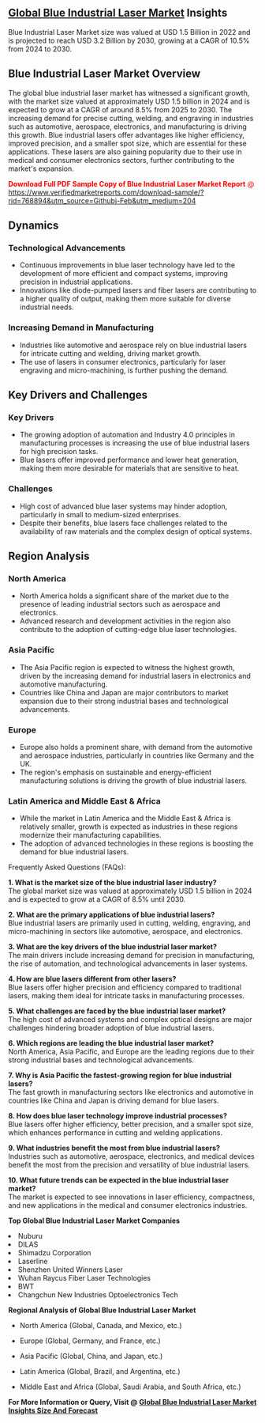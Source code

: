 <h2><a href="https://www.verifiedmarketreports.com/download-sample/?rid=768894&amp;utm_source=Githubj&amp;utm_medium=204" target="_blank">Global Blue Industrial Laser Market</a> Insights</h2><p>Blue Industrial Laser Market size was valued at USD 1.5 Billion in 2022 and is projected to reach USD 3.2 Billion by 2030, growing at a CAGR of 10.5% from 2024 to 2030.</p><p> <h2>Blue Industrial Laser Market Overview</h2> <p>The global blue industrial laser market has witnessed a significant growth, with the market size valued at approximately USD 1.5 billion in 2024 and is expected to grow at a CAGR of around 8.5% from 2025 to 2030. The increasing demand for precise cutting, welding, and engraving in industries such as automotive, aerospace, electronics, and manufacturing is driving this growth. Blue industrial lasers offer advantages like higher efficiency, improved precision, and a smaller spot size, which are essential for these applications. These lasers are also gaining popularity due to their use in medical and consumer electronics sectors, further contributing to the market's expansion. <p><span class=""><span style="color: #ff0000;"><strong>Download Full PDF Sample Copy of Blue Industrial Laser Market Report</strong> @ </span><a href="https://www.verifiedmarketreports.com/download-sample/?rid=768894&amp;utm_source=Githubj-Feb&amp;utm_medium=204" target="_blank">https://www.verifiedmarketreports.com/download-sample/?rid=768894&amp;utm_source=Githubj-Feb&amp;utm_medium=204</a></span></p></p> <h2>Dynamics</h2> <h3>Technological Advancements</h3> <ul> <li>Continuous improvements in blue laser technology have led to the development of more efficient and compact systems, improving precision in industrial applications.</li> <li>Innovations like diode-pumped lasers and fiber lasers are contributing to a higher quality of output, making them more suitable for diverse industrial needs.</li> </ul> <h3>Increasing Demand in Manufacturing</h3> <ul> <li>Industries like automotive and aerospace rely on blue industrial lasers for intricate cutting and welding, driving market growth.</li> <li>The use of lasers in consumer electronics, particularly for laser engraving and micro-machining, is further pushing the demand.</li> </ul> <h2>Key Drivers and Challenges</h2> <h3>Key Drivers</h3> <ul> <li>The growing adoption of automation and Industry 4.0 principles in manufacturing processes is increasing the use of blue industrial lasers for high precision tasks.</li> <li>Blue lasers offer improved performance and lower heat generation, making them more desirable for materials that are sensitive to heat.</li> </ul> <h3>Challenges</h3> <ul> <li>High cost of advanced blue laser systems may hinder adoption, particularly in small to medium-sized enterprises.</li> <li>Despite their benefits, blue lasers face challenges related to the availability of raw materials and the complex design of optical systems.</li> </ul> <h2>Region Analysis</h2> <h3>North America</h3> <ul> <li>North America holds a significant share of the market due to the presence of leading industrial sectors such as aerospace and electronics.</li> <li>Advanced research and development activities in the region also contribute to the adoption of cutting-edge blue laser technologies.</li> </ul> <h3>Asia Pacific</h3> <ul> <li>The Asia Pacific region is expected to witness the highest growth, driven by the increasing demand for industrial lasers in electronics and automotive manufacturing.</li> <li>Countries like China and Japan are major contributors to market expansion due to their strong industrial bases and technological advancements.</li> </ul> <h3>Europe</h3> <ul> <li>Europe also holds a prominent share, with demand from the automotive and aerospace industries, particularly in countries like Germany and the UK.</li> <li>The region's emphasis on sustainable and energy-efficient manufacturing solutions is driving the growth of blue industrial lasers.</li> </ul> <h3>Latin America and Middle East & Africa</h3> <ul> <li>While the market in Latin America and the Middle East & Africa is relatively smaller, growth is expected as industries in these regions modernize their manufacturing capabilities.</li> <li>The adoption of advanced technologies in these regions is boosting the demand for blue industrial lasers.</li> </ul> <p>Frequently Asked Questions (FAQs):</p> <p><strong>1. What is the market size of the blue industrial laser industry?</strong><br> The global market size was valued at approximately USD 1.5 billion in 2024 and is expected to grow at a CAGR of 8.5% until 2030.</p> <p><strong>2. What are the primary applications of blue industrial lasers?</strong><br> Blue industrial lasers are primarily used in cutting, welding, engraving, and micro-machining in sectors like automotive, aerospace, and electronics.</p> <p><strong>3. What are the key drivers of the blue industrial laser market?</strong><br> The main drivers include increasing demand for precision in manufacturing, the rise of automation, and technological advancements in laser systems.</p> <p><strong>4. How are blue lasers different from other lasers?</strong><br> Blue lasers offer higher precision and efficiency compared to traditional lasers, making them ideal for intricate tasks in manufacturing processes.</p> <p><strong>5. What challenges are faced by the blue industrial laser market?</strong><br> The high cost of advanced systems and complex optical designs are major challenges hindering broader adoption of blue industrial lasers.</p> <p><strong>6. Which regions are leading the blue industrial laser market?</strong><br> North America, Asia Pacific, and Europe are the leading regions due to their strong industrial bases and technological advancements.</p> <p><strong>7. Why is Asia Pacific the fastest-growing region for blue industrial lasers?</strong><br> The fast growth in manufacturing sectors like electronics and automotive in countries like China and Japan is driving demand for blue lasers.</p> <p><strong>8. How does blue laser technology improve industrial processes?</strong><br> Blue lasers offer higher efficiency, better precision, and a smaller spot size, which enhances performance in cutting and welding applications.</p> <p><strong>9. What industries benefit the most from blue industrial lasers?</strong><br> Industries such as automotive, aerospace, electronics, and medical devices benefit the most from the precision and versatility of blue industrial lasers.</p> <p><strong>10. What future trends can be expected in the blue industrial laser market?</strong><br> The market is expected to see innovations in laser efficiency, compactness, and new applications in the medical and consumer electronics industries.</p> </p><p><strong>Top Global Blue Industrial Laser Market Companies</strong></p><div data-test-id=""><p><li>Nuburu</li><li> DILAS</li><li> Shimadzu Corporation</li><li> Laserline</li><li> Shenzhen United Winners Laser</li><li> Wuhan Raycus Fiber Laser Technologies</li><li> BWT</li><li> Changchun New Industries Optoelectronics Tech</li></p><div><strong>Regional Analysis of&nbsp;Global Blue Industrial Laser Market</strong></div><ul><li dir="ltr"><p dir="ltr">North America&nbsp;(Global, Canada, and Mexico, etc.)</p></li><li dir="ltr"><p dir="ltr">Europe (Global, Germany, and France, etc.)</p></li><li dir="ltr"><p dir="ltr">Asia Pacific&nbsp;(Global, China, and Japan, etc.)</p></li><li dir="ltr"><p dir="ltr">Latin America&nbsp;(Global, Brazil, and Argentina, etc.)</p></li><li dir="ltr">Middle East and Africa&nbsp;(Global, Saudi Arabia, and South Africa, etc.)</li></ul><p><strong>For More Information or Query, Visit @&nbsp;</strong><strong><a href="https://www.verifiedmarketreports.com/product/blue-industrial-laser-market/?utm_source=Githubj&amp;utm_medium=204" target="_blank">Global Blue Industrial Laser Market Insights Size And Forecast</a></strong></p></div>

